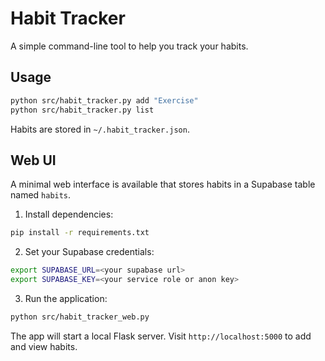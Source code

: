 # Habit Tracker

A simple command-line tool to help you track your habits.

## Usage

```bash
python src/habit_tracker.py add "Exercise"
python src/habit_tracker.py list
```

Habits are stored in `~/.habit_tracker.json`.

## Web UI

A minimal web interface is available that stores habits in a Supabase table named `habits`.

1. Install dependencies:

```bash
pip install -r requirements.txt
```

2. Set your Supabase credentials:

```bash
export SUPABASE_URL=<your supabase url>
export SUPABASE_KEY=<your service role or anon key>
```

3. Run the application:

```bash
python src/habit_tracker_web.py
```

The app will start a local Flask server. Visit `http://localhost:5000` to add and view habits.
